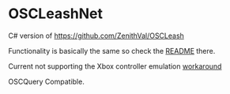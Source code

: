 # OSCLeashNet
C# version of https://github.com/ZenithVal/OSCLeash

Functionality is basically the same so check the [README](https://github.com/ZenithVal/OSCLeash#oscleash) there.

Current not supporting the Xbox controller emulation [workaround](https://github.com/ZenithVal/OSCLeash#known-issue-with-workaround)

OSCQuery Compatible.